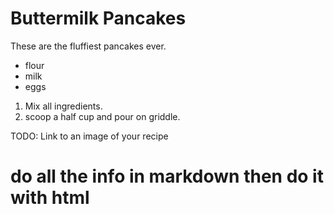 # Buttermilk Pancakes

These are the fluffiest pancakes ever.

- flour
- milk
- eggs

1. Mix all ingredients.
2. scoop a half cup and pour on griddle.

TODO: Link to an image of your recipe

# do all the info in markdown then do it with html